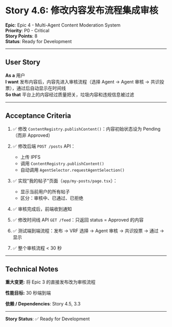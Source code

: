 # Story 4.6: 修改内容发布流程集成审核

**Epic**: Epic 4 - Multi-Agent Content Moderation System  
**Priority**: P0 - Critical  
**Story Points**: 8  
**Status**: Ready for Development

---

## User Story

**As a** 用户  
**I want** 发布内容后，内容先进入审核流程（选择 Agent → Agent 审核 → 共识投票），通过后自动显示在时间线  
**So that** 平台上的内容经过质量把关，垃圾内容和违规信息被过滤

---

## Acceptance Criteria

1. ✅ 修改 `ContentRegistry.publishContent()`：内容初始状态设为 Pending（而非 Approved）

2. ✅ 修改后端 `POST /posts` API：
   - 上传 IPFS
   - 调用 `ContentRegistry.publishContent()`
   - 自动调用 `AgentSelector.requestAgentSelection()`

3. ✅ 实现"我的帖子"页面（`app/my-posts/page.tsx`）：
   - 显示当前用户的所有帖子
   - 区分：审核中、已通过、已拒绝

4. ✅ 审核完成后，前端收到通知

5. ✅ 修改时间线 API `GET /feed`：只返回 status = Approved 的内容

6. ✅ 测试端到端流程：发布 → VRF 选择 → Agent 审核 → 共识投票 → 通过 → 显示

7. ✅ 整个审核流程 < 30 秒

---

## Technical Notes

**重大变更:** 将 Epic 3 的直接发布改为审核流程

**性能目标:** 30 秒端到端

**依赖 / Dependencies**: Story 4.5, 3.3

---

**Story Status**: ✅ Ready for Development
